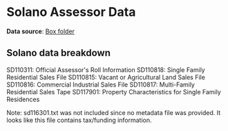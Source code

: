 # Solano Assessor Data

**Data source**: [Box folder](https://mtcdrive.app.box.com/folder/74539405520)


## Solano data breakdown

SD110311: Official Assessor's Roll Information
SD110818: Single Family Residential Sales File
SD110815: Vacant or Agricultural Land Sales File
SD110816: Commercial Industrial Sales File
SD110817: Multi-Family Residential Sales Tape
SD117901: Property Characteristics for Single Family Residences

Note: sd116301.txt was not included since no metadata file was provided. It looks like this file contains tax/funding information.

